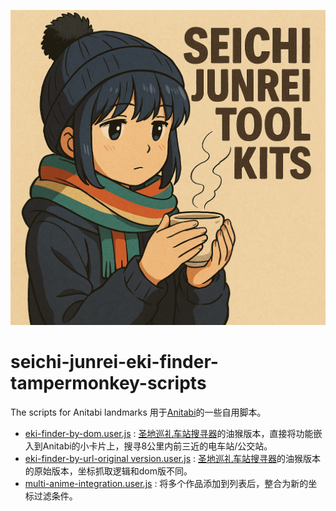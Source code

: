 ![Cover](image.png)

# seichi-junrei-eki-finder-tampermonkey-scripts
The scripts for Anitabi landmarks
用于[Anitabi](https://anitabi.cn/map)的一些自用脚本。

- [eki-finder-by-dom.user.js](https://github.com/Arthurzyang/anitabi-customised-scripts/blob/main/eki-finder-by-dom.user.js) : [圣地巡礼车站搜寻器](https://github.com/Arthurzyang/seichijunrei-eki-finder-py3)的油猴版本，直接将功能嵌入到Anitabi的小卡片上，搜寻8公里内前三近的电车站/公交站。
- [eki-finder-by-url-original version.user.js](https://github.com/Arthurzyang/anitabi-customised-scripts/blob/main/eki-finder-by-dom.user.js) : [圣地巡礼车站搜寻器](https://github.com/Arthurzyang/seichijunrei-eki-finder-py3)的油猴版本的原始版本，坐标抓取逻辑和dom版不同。
- [multi-anime-integration.user.js](https://github.com/Arthurzyang/anitabi-customised-scripts/blob/main/multi-anime-integration.user.js) : 将多个作品添加到列表后，整合为新的坐标过滤条件。
